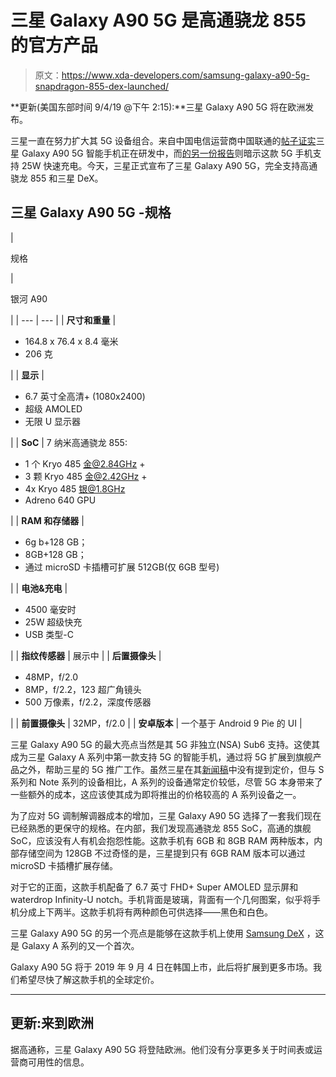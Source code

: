 # 三星 Galaxy A90 5G 是高通骁龙 855 的官方产品

> 原文：<https://www.xda-developers.com/samsung-galaxy-a90-5g-snapdragon-855-dex-launched/>

**更新(美国东部时间 9/4/19 @下午 2:15):**三星 Galaxy A90 5G 将在欧洲发布。

三星一直在努力扩大其 5G 设备组合。来自中国电信运营商中国联通的[帖子证实](https://www.xda-developers.com/china-unicom-5g-xiaomi-samsung-galaxy-a90-huawei-mate-30/)三星 Galaxy A90 5G 智能手机正在研发中，而[的另一份报告](https://www.xda-developers.com/samsung-galaxy-a91-45w-fast-charging/)则暗示这款 5G 手机支持 25W 快速充电。今天，三星正式宣布了三星 Galaxy A90 5G，完全支持高通骁龙 855 和三星 DeX。

## 三星 Galaxy A90 5G -规格

| 

规格

 | 

银河 A90

 |
| --- | --- |
| **尺寸和重量** | 

*   164.8 x 76.4 x 8.4 毫米
*   206 克

 |
| **显示** | 

*   6.7 英寸全高清+ (1080x2400)
*   超级 AMOLED
*   无限 U 显示器

 |
| **SoC** | 7 纳米高通骁龙 855:

*   1 个 Kryo 485 金@2.84GHz +
*   3 颗 Kryo 485 金@2.42GHz +
*   4x Kryo 485 银@1.8GHz
*   Adreno 640 GPU

 |
| **RAM 和存储器** | 

*   6g b+128 GB；
*   8GB+128 GB；
*   通过 microSD 卡插槽可扩展 512GB(仅 6GB 型号)

 |
| **电池&充电** | 

*   4500 毫安时
*   25W 超级快充
*   USB 类型-C

 |
| **指纹传感器** | 展示中 |
| **后置摄像头** | 

*   48MP，f/2.0
*   8MP，f/2.2，123 超广角镜头
*   500 万像素，f/2.2，深度传感器

 |
| **前置摄像头** | 32MP，f/2.0 |
| **安卓版本** | 一个基于 Android 9 Pie 的 UI |

三星 Galaxy A90 5G 的最大亮点当然是其 5G 非独立(NSA) Sub6 支持。这使其成为三星 Galaxy A 系列中第一款支持 5G 的智能手机，通过将 5G 扩展到旗舰产品之外，帮助三星的 5G 推广工作。虽然三星在其[新闻稿](http://www.samsungmobilepress.com/news/experience_the_new_galaxy_a90_5g_for_the_era_of_live)中没有提到定价，但与 S 系列和 Note 系列的设备相比，A 系列的设备通常定价较低，尽管 5G 本身带来了一些额外的成本，这应该使其成为即将推出的价格较高的 A 系列设备之一。

为了应对 5G 调制解调器成本的增加，三星 Galaxy A90 5G 选择了一套我们现在已经熟悉的更保守的规格。在内部，我们发现高通骁龙 855 SoC，高通的旗舰 SoC，应该没有人有机会抱怨性能。这款手机有 6GB 和 8GB RAM 两种版本，内部存储空间为 128GB 不过奇怪的是，三星提到只有 6GB RAM 版本可以通过 microSD 卡插槽扩展存储。

对于它的正面，这款手机配备了 6.7 英寸 FHD+ Super AMOLED 显示屏和 waterdrop Infinity-U notch。手机背面是玻璃，背面有一个几何图案，似乎将手机分成上下两半。这款手机将有两种颜色可供选择——黑色和白色。

三星 Galaxy A90 5G 的另一个亮点是能够在这款手机上使用 [Samsung DeX](https://www.xda-developers.com/galaxy-note-10-samsung-dex-windows-mac-pc/) ，这是 Galaxy A 系列的又一个首次。

Galaxy A90 5G 将于 2019 年 9 月 4 日在韩国上市，此后将扩展到更多市场。我们希望尽快了解这款手机的全球定价。

* * *

## 更新:来到欧洲

据高通称，三星 Galaxy A90 5G 将登陆欧洲。他们没有分享更多关于时间表或运营商可用性的信息。